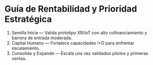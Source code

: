 # Guía de Rentabilidad y Prioridad Estratégica
1) Semilla Inicia — Valida prototipo XR/IoT con alto cofinanciamiento y barrera de entrada moderada.
2) Capital Humano — Fortalece capacidades I+D para enfrentar escalamiento.
3) Consolida y Expande — Escala una vez validados pilotos y primeras ventas.
